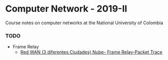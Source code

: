 # Computer Network - 2019-II

Course notes on computer networks at the National University of Colombia

### TODO
* Frame Relay
    * [Red WAN (3 diferentes Ciudades) Nube- Frame Relay-Packet Trace](https://www.youtube.com/watch?v=jTaJVtEUvqY&t=823s)